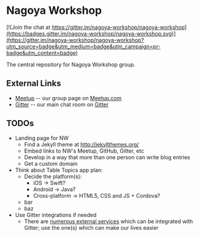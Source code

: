 Nagoya Workshop
===============

[![Join the chat at https://gitter.im/nagoya-workshop/nagoya-workshop](https://badges.gitter.im/nagoya-workshop/nagoya-workshop.svg)](https://gitter.im/nagoya-workshop/nagoya-workshop?utm_source=badge&utm_medium=badge&utm_campaign=pr-badge&utm_content=badge)

The central repository for Nagoya Workshop group.

External Links
--------------

- [Meetup](http://www.meetup.com/Nagoya-Workshop/) -- our group page on [Meetup.com](http://www.meetup.com/)
- [Gitter](https://gitter.im/nagoya-workshop/nagoya-workshop) -- our main chat room on [Gitter](https://gitter.im/)

TODOs
-----

- Landing page for NW
    - Find a Jekyll theme at http://jekyllthemes.org/
    - Embed links to NW's Meetup, GitHub, Gitter, etc
    - Develop in a way that more than one person can write blog entries
    - Get a custom domain
- Think about Table Topics app plan:
    - Decide the platform(s):
        - iOS -> Swift?
        - Android -> Java?
        - Cross-platform -> HTML5, CSS and JS + Cordova?
    - bar
    - baz
- Use Gitter integrations if needed
    - There are [numerous external services](https://gitter.zendesk.com/hc/en-us/articles/200176722-Integrations) which can be integrated with Gitter; use the one(s) which can make our lives easier

